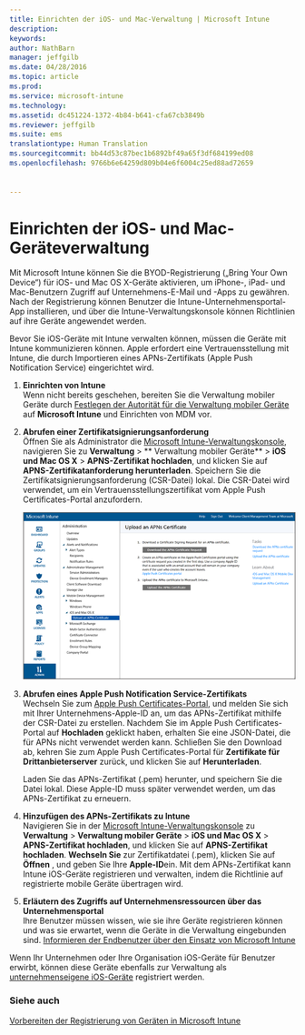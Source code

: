 ```yaml
---
title: Einrichten der iOS- und Mac-Verwaltung | Microsoft Intune
description: 
keywords: 
author: NathBarn
manager: jeffgilb
ms.date: 04/28/2016
ms.topic: article
ms.prod: 
ms.service: microsoft-intune
ms.technology: 
ms.assetid: dc451224-1372-4b84-b641-cfa67cb3849b
ms.reviewer: jeffgilb
ms.suite: ems
translationtype: Human Translation
ms.sourcegitcommit: bb44d53c87bec1b6892bf49a65f3df684199ed08
ms.openlocfilehash: 9766b6e64259d809b04e6f6004c25ed88ad72659


---
```


# Einrichten der iOS- und Mac-Geräteverwaltung
Mit Microsoft Intune können Sie die BYOD-Registrierung („Bring Your Own Device“) für iOS- und Mac OS X-Geräte aktivieren, um iPhone-, iPad- und Mac-Benutzern Zugriff auf Unternehmens-E-Mail und -Apps zu gewähren. Nach der Registrierung können Benutzer die Intune-Unternehmensportal-App installieren, und über die Intune-Verwaltungskonsole können Richtlinien auf ihre Geräte angewendet werden.

Bevor Sie iOS-Geräte mit Intune verwalten können, müssen die Geräte mit Intune kommunizieren können. Apple erfordert eine Vertrauensstellung mit Intune, die durch Importieren eines APNs-Zertifikats (Apple Push Notification Service) eingerichtet wird.

1.  **Einrichten von Intune**<br>
    Wenn nicht bereits geschehen, bereiten Sie die Verwaltung mobiler Geräte durch [Festlegen der Autorität für die Verwaltung mobiler Geräte](get-ready-to-enroll-devices-in-microsoft-intune.md#set-mobile-device-management-authority) auf **Microsoft Intune** und Einrichten von MDM vor.

2.  **Abrufen einer Zertifikatsignierungsanforderung**<br>
    Öffnen Sie als Administrator die [Microsoft Intune-Verwaltungskonsole](http://manage.microsoft.com), navigieren Sie zu **Verwaltung** &gt; ** Verwaltung mobiler Geräte** &gt; **iOS und Mac OS X** &gt; **APNS-Zertifikat hochladen**, und klicken Sie auf **APNS-Zertifikatanforderung herunterladen**. Speichern Sie die Zertifikatsignierungsanforderung (CSR-Datei) lokal. Die CSR-Datei wird verwendet, um ein Vertrauensstellungszertifikat vom Apple Push Certificates-Portal anzufordern.

    ![Dialogfeld „APNs-Zertifikat hochladen“](../media/Intune-iOS-enrollment-with-apns.png)

3.  **Abrufen eines Apple Push Notification Service-Zertifikats**<br>
    Wechseln Sie zum [Apple Push Certificates-Portal](http://go.microsoft.com/fwlink/?LinkId=269844), und melden Sie sich mit Ihrer Unternehmens-Apple-ID an, um das APNs-Zertifikat mithilfe der CSR-Datei zu erstellen. Nachdem Sie im Apple Push Certificates-Portal auf **Hochladen** geklickt haben, erhalten Sie eine JSON-Datei, die für APNs nicht verwendet werden kann. Schließen Sie den Download ab, kehren Sie zum Apple Push Certificates-Portal für **Zertifikate für Drittanbieterserver** zurück, und klicken Sie auf **Herunterladen**.

    Laden Sie das APNs-Zertifikat (.pem) herunter, und speichern Sie die Datei lokal. Diese Apple-ID muss später verwendet werden, um das APNs-Zertifikat zu erneuern.

4.  **Hinzufügen des APNs-Zertifikats zu Intune**<br>
    Navigieren Sie in der [Microsoft Intune-Verwaltungskonsole](http://manage.microsoft.com) zu **Verwaltung** &gt; **Verwaltung mobiler Geräte** &gt; **iOS und Mac OS X** &gt; **APNS-Zertifikat hochladen**, und klicken Sie auf **APNS-Zertifikat hochladen**. **Wechseln Sie** zur Zertifikatdatei (.pem), klicken Sie auf **Öffnen** , und geben Sie Ihre **Apple-ID**ein. Mit dem APNs-Zertifikat kann Intune iOS-Geräte registrieren und verwalten, indem die Richtlinie auf registrierte mobile Geräte übertragen wird.

5.  **Erläutern des Zugriffs auf Unternehmensressourcen über das Unternehmensportal**<br>
    Ihre Benutzer müssen wissen, wie sie ihre Geräte registrieren können und was sie erwartet, wenn die Geräte in die Verwaltung eingebunden sind. [Informieren der Endbenutzer über den Einsatz von Microsoft Intune](what-to-tell-your-end-users-about-using-microsoft-intune.md)

Wenn Ihr Unternehmen oder Ihre Organisation iOS-Geräte für Benutzer erwirbt, können diese Geräte ebenfalls zur Verwaltung als [unternehmenseigene iOS-Geräte](enroll-corporate-owned-ios-devices-in-microsoft-intune.md) registriert werden.

### Siehe auch
[Vorbereiten der Registrierung von Geräten in Microsoft Intune](get-ready-to-enroll-devices-in-microsoft-intune.md)



<!--HONumber=Jun16_HO4-->


